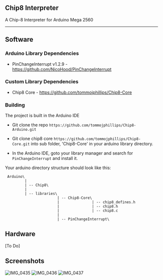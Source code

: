 ## Chip8 Interpreter

A Chip-8 Interpreter for Arduino Mega 2560

---

## Software

### Arduino Library Dependencies
  - PinChangeInterrupt v1.2.9 - https://github.com/NicoHood/PinChangeInterrupt

### Custom Library Dependencies
  - Chip8 Core - https://github.com/tommojphillips/Chip8-Core

  ### Building
 The project is built in the Arduino IDE

 - Git clone the repo `https://github.com/tommojphillips/Chip8-Arduino.git`
 - Git clone chip8 core `https://github.com/tommojphillips/Chip8-Core.git` into  sub folder, 'Chip8-Core' in your arduino library directory.

 - In the Arduino IDE, goto your library manager and search for `PinChangeInterrupt` and install it.

Your arduino directory structure should look like this:

```
 Arduino\
         |
         | -- Chip8\
         |
         | -- libraries\
                        | -- Chip8-Core\
                        |               | -- chip8_defines.h
                        |               | -- chip8.h
                        |               | -- chip8.c
                        |                
                        | -- PinChangeInterrupt\

```

## Hardware
 [To Do]

## Screenshots
![IMG_0435](https://github.com/user-attachments/assets/29143707-4e09-4c73-a924-41ef2aa24f95)
![IMG_0436](https://github.com/user-attachments/assets/a47b8223-9503-4932-98e4-ec71e8dddab0)
![IMG_0437](https://github.com/user-attachments/assets/31bc5c5e-9751-4ec2-af9e-bc3c4da11dc5)
